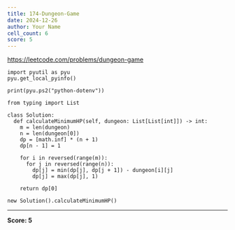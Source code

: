 ```yaml
---
title: 174-Dungeon-Game
date: 2024-12-26
author: Your Name
cell_count: 6
score: 5
---
```


https://leetcode.com/problems/dungeon-game


```
import pyutil as pyu
pyu.get_local_pyinfo()
```


```
print(pyu.ps2("python-dotenv"))
```


```
from typing import List
```


```
class Solution:
  def calculateMinimumHP(self, dungeon: List[List[int]]) -> int:
    m = len(dungeon)
    n = len(dungeon[0])
    dp = [math.inf] * (n + 1)
    dp[n - 1] = 1

    for i in reversed(range(m)):
      for j in reversed(range(n)):
        dp[j] = min(dp[j], dp[j + 1]) - dungeon[i][j]
        dp[j] = max(dp[j], 1)

    return dp[0]
```


```
new Solution().calculateMinimumHP()
```


---
**Score: 5**